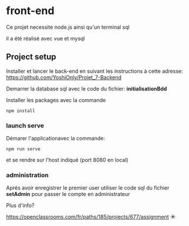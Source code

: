 # front-end

Ce projet necessite node.js ainsi qu'un terminal sql

il a été réalisé avec vue et mysql

## Project setup

Installer et lancer le back-end en suivant les instructions à cette adresse:
https://github.com/YoshiOnly/Projet_7-Backend

Demarrer la database sql avec le code du fichier: __initialisationBdd__

Installer les packages avec la commande 
```
npm install
```

### launch serve

Démarer l'applicationavec la commande: 
```
npm run serve
```
et se rendre sur l'host indiqué (port 8080 en local)

### administration

Aprés avoir enregistrer le premier user utiliser le code sql du fichier __setAdmin__ pour passer le compte en administrateur

Plus d'info?

https://openclassrooms.com/fr/paths/185/projects/677/assignment :sunny: